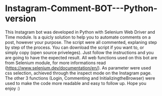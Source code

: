# Instagram-Comment-BOT---Python-version
This Instagram bot was developed in Python with Selenium Web Driver and Time module. 
Is a quicly solution to help you to automate comments on a post, however your purpose. The script were all commented, explaning step by step of the process.
You can download the script if you want to, or simply copy (open source priveleges). Just follow the instructions and you are going to have the expected result.
All web functions used on this bot are from Selenium module, for more informations read (https://www.selenium.dev/documentation/en/).
As parameter were used css selection, achieved through the inspect mode on the Instagram page. The other 3 functions (Login, Commenting and InitializingtheBrowser) were used to make the code more readable and easy to follow up.
Hope you enjoy :)
